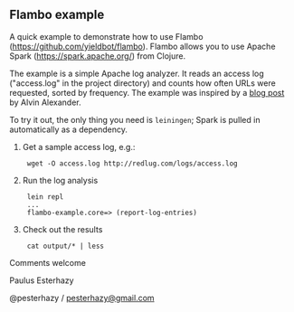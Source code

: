 Flambo example
----------------

A quick example to demonstrate how to use Flambo (https://github.com/yieldbot/flambo). Flambo allows you to use Apache Spark (https://spark.apache.org/) from Clojure.

The example is a simple Apache log analyzer. It reads an access log ("access.log" in the project directory) and counts how often URLs were requested, sorted by frequency. The example was inspired by a [blog post](http://alvinalexander.com/scala/analyzing-apache-access-logs-files-spark-scala) by Alvin Alexander.

To try it out, the only thing you need is `leiningen`; Spark is pulled in automatically as a dependency.

1. Get a sample access log, e.g.:

        wget -O access.log http://redlug.com/logs/access.log

2. Run the log analysis

        lein repl
        ...
        flambo-example.core=> (report-log-entries)

3. Check out the results

        cat output/* | less

Comments welcome

Paulus Esterhazy

@pesterhazy / pesterhazy@gmail.com
